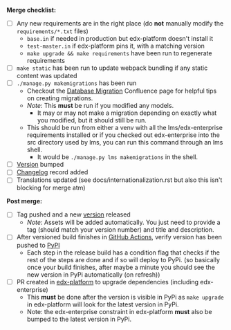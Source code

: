 **Merge checklist:**
- [ ] Any new requirements are in the right place (do **not** manually modify the `requirements/*.txt` files)
    - `base.in` if needed in production but edx-platform doesn't install it
    - `test-master.in` if edx-platform pins it, with a matching version
    - `make upgrade && make requirements` have been run to regenerate requirements
- [ ] `make static` has been run to update webpack bundling if any static content was updated
- [ ] `./manage.py makemigrations` has been run
    - Checkout the [Database Migration](https://openedx.atlassian.net/wiki/spaces/AC/pages/23003228/Everything+About+Database+Migrations) Confluence page for helpful tips on creating migrations.
    - *Note*: This **must** be run if you modified any models.
      - It may or may not make a migration depending on exactly what you modified, but it should still be run.
    - This should be run from either a venv with all the lms/edx-enterprise requirements installed or if you checked out edx-enterprise into the src directory used by lms, you can run this command through an lms shell.
        - It would be `./manage.py lms makemigrations` in the shell.
- [ ] [Version](https://github.com/openedx/edx-enterprise/blob/master/enterprise/__init__.py) bumped
- [ ] [Changelog](https://github.com/openedx/edx-enterprise/blob/master/CHANGELOG.rst) record added
- [ ] Translations updated (see docs/internationalization.rst but also this isn't blocking for merge atm)

**Post merge:**
- [ ] Tag pushed and a new [version](https://github.com/openedx/edx-enterprise/releases) released
    - *Note*: Assets will be added automatically. You just need to provide a tag (should match your version number) and title and description.
- [ ] After versioned build finishes in [GitHub Actions](https://github.com/openedx/edx-enterprise/actions), verify version has been pushed to [PyPI](https://pypi.org/project/edx-enterprise/)
    - Each step in the release build has a condition flag that checks if the rest of the steps are done and if so will deploy to PyPi.
    (so basically once your build finishes, after maybe a minute you should see the new version in PyPi automatically (on refresh))
- [ ] PR created in [edx-platform](https://github.com/openedx/edx-platform) to upgrade dependencies (including edx-enterprise)
    - This **must** be done after the version is visible in PyPi as `make upgrade` in edx-platform will look for the latest version in PyPi.
    - Note: the edx-enterprise constraint in edx-platform **must** also be bumped to the latest version in PyPi.
